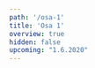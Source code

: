 ```yaml
---
path: '/osa-1'
title: 'Osa 1'
overview: true
hidden: false
upcoming: "1.6.2020"
---
```


<pages-in-this-section></pages-in-this-section>

<exercises-in-this-section></exercises-in-this-section>
